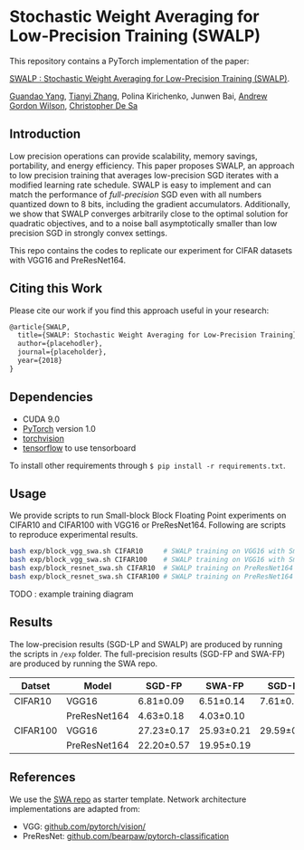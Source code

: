 # Stochastic Weight Averaging for Low-Precision Training (SWALP)

This repository contains a PyTorch implementation of the paper:

[SWALP : Stochastic Weight Averaging for Low-Precision Training (SWALP)](www.arxiv.com). 

[Guandao Yang](http://www.guandaoyang.com), 
[Tianyi Zhang](https://scholar.google.com/citations?hl=en&view_op=list_works&gmla=AJsN-F5oL2dqrt5Dli21O3seTVse8viKdodY4EQrZp8EV0BUpG5s1brVEPMWVunGQizs0Lltdmn5cPooQHA77vDxymqIITnUUL-GRlYglybFcTnDURbvEss&user=OI0HSa0AAAAJ#), 
Polina Kirichenko, Junwen Bai, 
[Andrew Gordon Wilson](https://people.orie.cornell.edu/andrew/), 
[Christopher De Sa](http://www.cs.cornell.edu/~cdesa/)

## Introduction

Low precision operations can provide scalability, memory savings, portability, and energy efficiency. 
This paper proposes SWALP, an approach to low precision training that averages low-precision SGD iterates with a modified learning rate schedule. 
SWALP is easy to implement and can match the performance of *full-precision* SGD even with all numbers quantized down to 8 bits, including the gradient accumulators.
Additionally, we show that SWALP converges arbitrarily close to the optimal solution for quadratic objectives, and to a noise ball asymptotically smaller than low precision SGD in strongly convex settings. 

This repo contains the codes to replicate our experiment for CIFAR datasets with VGG16 and PreResNet164. 

## Citing this Work
Please cite our work if you find this approach useful in your research:
```latex
@article{SWALP,
  title={SWALP: Stochastic Weight Averaging for Low-Precision Training},
  author={placehodler},
  journal={placeholder},
  year={2018}
}
```

## Dependencies
* CUDA 9.0
* [PyTorch](http://pytorch.org/) version 1.0
* [torchvision](https://github.com/pytorch/vision/)
* [tensorflow](https://www.tensorflow.org/) to use tensorboard

To install other requirements through `$ pip install -r requirements.txt`.

## Usage

We provide scripts to run Small-block Block Floating Point experiments on CIFAR10 and CIFAR100 with VGG16 or PreResNet164.
Following are scripts to reproduce experimental results.

```bash
bash exp/block_vgg_swa.sh CIFAR10     # SWALP training on VGG16 with Small-block BFP in CIFAR10
bash exp/block_vgg_swa.sh CIFAR100    # SWALP training on VGG16 with Small-block BFP in CIFAR100
bash exp/block_resnet_swa.sh CIFAR10  # SWALP training on PreResNet164 with Small-block BFP in CIFAR10
bash exp/block_resnet_swa.sh CIFAR100 # SWALP training on PreResNet164 with Small-block BFP in CIFAR100
```

TODO : example training diagram

## Results

The low-precision results (SGD-LP and SWALP) are produced by running the scripts in `/exp` folder.
The full-precision results (SGD-FP and SWA-FP) are produced by running the SWA repo.

| Datset   | Model        | SGD-FP     | SWA-FP     | SGD-LP     | SWALP      |
|----------|--------------|------------|------------|------------|------------|
| CIFAR10  | VGG16        | 6.81±0.09  | 6.51±0.14  | 7.61±0.15  | 6.70±0.12  |
|          | PreResNet164 | 4.63±0.18  | 4.03±0.10  |            |            |
| CIFAR100 | VGG16        | 27.23±0.17 | 25.93±0.21 | 29.59±0.32 | 26.65±0.29 |
|          | PreResNet164 | 22.20±0.57 | 19.95±0.19 |            |            |

## References
We use the [SWA repo](https://github.com/timgaripov/swa/) as starter template.
Network architecture implementations are adapted from:
* VGG: [github.com/pytorch/vision/](https://github.com/pytorch/vision/)
* PreResNet: [github.com/bearpaw/pytorch-classification](https://github.com/bearpaw/pytorch-classification)
